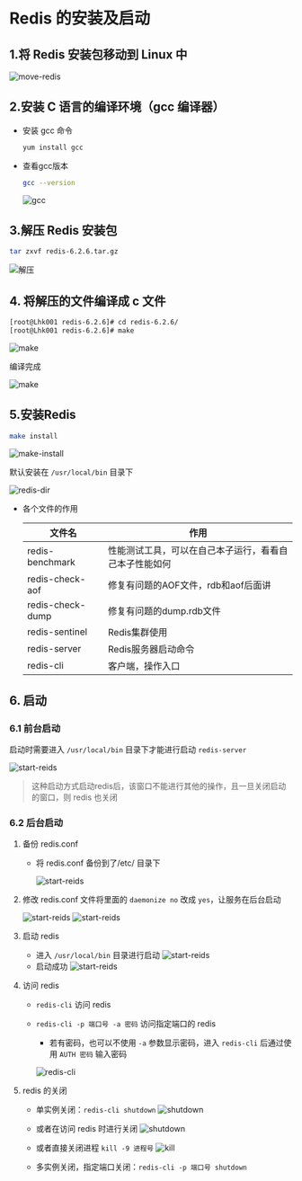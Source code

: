 ﻿---
sidebar_position: 1
---
# Redis 的安装及启动

## 1.将 Redis 安装包移动到 Linux 中
![move-redis](../../static/img/redis/move-redis.png)

## 2.安装 C 语言的编译环境（gcc 编译器）
- 安装 gcc 命令
    ```bash
    yum install gcc
    ```
- 查看gcc版本
    ```bash
    gcc --version
    ```
  ![gcc](../../static/img/redis/gcc-version.png)
## 3.解压 Redis 安装包

```bash
tar zxvf redis-6.2.6.tar.gz 
```
![解压](../../static/img/redis/tar-reids.png)

## 4. 将解压的文件编译成 c 文件

```bash
[root@Lhk001 redis-6.2.6]# cd redis-6.2.6/
[root@Lhk001 redis-6.2.6]# make
```
![make](../../static/img/redis/make-1.png)

编译完成

![make](../../static/img/redis/make-2.png)

## 5.安装Redis
 
```bash
make install 
```

![make-install](../../static/img/redis/make-install.png)

默认安装在 `/usr/local/bin` 目录下

![redis-dir](../../static/img/redis/redis-dir.png)

- 各个文件的作用

  | 文件名 | 作用 |
  | --- | --- |
  | redis-benchmark | 性能测试工具，可以在自己本子运行，看看自己本子性能如何 |
  | redis-check-aof | 修复有问题的AOF文件，rdb和aof后面讲 |
  | redis-check-dump | 修复有问题的dump.rdb文件  |
  | redis-sentinel | Redis集群使用 |
  | redis-server | Redis服务器启动命令 |
  | redis-cli | 客户端，操作入口 |


## 6. 启动
### 6.1 前台启动
启动时需要进入 `/usr/local/bin` 目录下才能进行启动 `redis-server`

![start-reids](../../static/img/redis/start-reids.png)

> 这种启动方式启动redis后，该窗口不能进行其他的操作，且一旦关闭启动的窗口，则 redis 也关闭

### 6.2 后台启动
1. 备份 redis.conf 
   - 将 redis.conf 备份到了/etc/ 目录下
   
     ![start-reids](../../static/img/redis/start-reids-daemon-1.png)
   
2. 修改 redis.conf 文件将里面的 `daemonize no` 改成 `yes`，让服务在后台启动

   ![start-reids](../../static/img/redis/start-reids-daemon-2.png)
   ![start-reids](../../static/img/redis/start-reids-daemon-3.png)

3. 启动 redis
   - 进入 `/usr/local/bin` 目录进行启动
      ![start-reids](../../static/img/redis/start-reids-daemon-4.png)
   - 启动成功
      ![start-reids](../../static/img/redis/start-reids-daemon-5.png)

4. 访问 redis

   - `redis-cli` 访问 redis 
   - `redis-cli -p 端口号 -a 密码` 访问指定端口的 redis
     - 若有密码，也可以不使用 `-a` 参数显示密码，进入 `redis-cli` 后通过使用 `AUTH 密码` 输入密码
   
     ![redis-cli](../../static/img/redis/redis-cli.png)

5. redis 的关闭
   - 单实例关闭：`redis-cli shutdown`
     ![shutdown](../../static/img/redis/shutdown-1.png)
   - 或者在访问 redis 时进行关闭
     ![shutdown](../../static/img/redis/shutdown-2.png)
   - 或者直接关闭进程 `kill -9 进程号`
     ![kill](../../static/img/redis/kill.png)

   - 多实例关闭，指定端口关闭：`redis-cli -p 端口号 shutdown`
